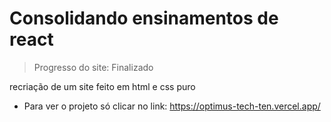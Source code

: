 # Consolidando ensinamentos de react

> Progresso do site: Finalizado

recriação de um site feito em html e css puro

* Para ver o projeto só clicar no link: https://optimus-tech-ten.vercel.app/
